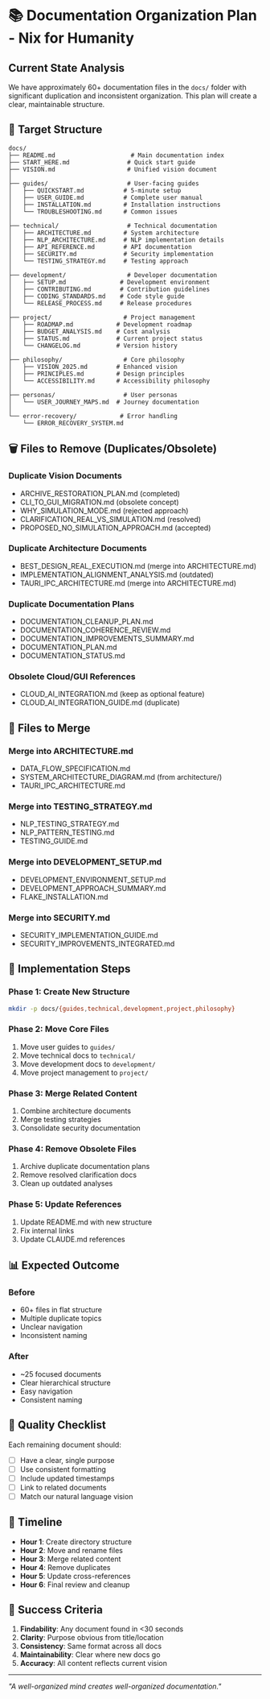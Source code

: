 # 📚 Documentation Organization Plan - Nix for Humanity

## Current State Analysis

We have approximately 60+ documentation files in the `docs/` folder with significant duplication and inconsistent organization. This plan will create a clear, maintainable structure.

## 🎯 Target Structure

```
docs/
├── README.md                     # Main documentation index
├── START_HERE.md                # Quick start guide
├── VISION.md                    # Unified vision document
│
├── guides/                      # User-facing guides
│   ├── QUICKSTART.md           # 5-minute setup
│   ├── USER_GUIDE.md           # Complete user manual
│   ├── INSTALLATION.md         # Installation instructions
│   └── TROUBLESHOOTING.md      # Common issues
│
├── technical/                   # Technical documentation
│   ├── ARCHITECTURE.md         # System architecture
│   ├── NLP_ARCHITECTURE.md     # NLP implementation details
│   ├── API_REFERENCE.md        # API documentation
│   ├── SECURITY.md             # Security implementation
│   └── TESTING_STRATEGY.md     # Testing approach
│
├── development/                 # Developer documentation
│   ├── SETUP.md               # Development environment
│   ├── CONTRIBUTING.md        # Contribution guidelines
│   ├── CODING_STANDARDS.md    # Code style guide
│   └── RELEASE_PROCESS.md     # Release procedures
│
├── project/                    # Project management
│   ├── ROADMAP.md            # Development roadmap
│   ├── BUDGET_ANALYSIS.md    # Cost analysis
│   ├── STATUS.md             # Current project status
│   └── CHANGELOG.md          # Version history
│
├── philosophy/                 # Core philosophy
│   ├── VISION_2025.md        # Enhanced vision
│   ├── PRINCIPLES.md         # Design principles
│   └── ACCESSIBILITY.md      # Accessibility philosophy
│
├── personas/                   # User personas
│   └── USER_JOURNEY_MAPS.md  # Journey documentation
│
└── error-recovery/            # Error handling
    └── ERROR_RECOVERY_SYSTEM.md
```

## 🗑️ Files to Remove (Duplicates/Obsolete)

### Duplicate Vision Documents
- ARCHIVE_RESTORATION_PLAN.md (completed)
- CLI_TO_GUI_MIGRATION.md (obsolete concept)
- WHY_SIMULATION_MODE.md (rejected approach)
- CLARIFICATION_REAL_VS_SIMULATION.md (resolved)
- PROPOSED_NO_SIMULATION_APPROACH.md (accepted)

### Duplicate Architecture Documents
- BEST_DESIGN_REAL_EXECUTION.md (merge into ARCHITECTURE.md)
- IMPLEMENTATION_ALIGNMENT_ANALYSIS.md (outdated)
- TAURI_IPC_ARCHITECTURE.md (merge into ARCHITECTURE.md)

### Duplicate Documentation Plans
- DOCUMENTATION_CLEANUP_PLAN.md
- DOCUMENTATION_COHERENCE_REVIEW.md
- DOCUMENTATION_IMPROVEMENTS_SUMMARY.md
- DOCUMENTATION_PLAN.md
- DOCUMENTATION_STATUS.md

### Obsolete Cloud/GUI References
- CLOUD_AI_INTEGRATION.md (keep as optional feature)
- CLOUD_AI_INTEGRATION_GUIDE.md (duplicate)

## 📝 Files to Merge

### Merge into ARCHITECTURE.md
- DATA_FLOW_SPECIFICATION.md
- SYSTEM_ARCHITECTURE_DIAGRAM.md (from architecture/)
- TAURI_IPC_ARCHITECTURE.md

### Merge into TESTING_STRATEGY.md
- NLP_TESTING_STRATEGY.md
- NLP_PATTERN_TESTING.md
- TESTING_GUIDE.md

### Merge into DEVELOPMENT_SETUP.md
- DEVELOPMENT_ENVIRONMENT_SETUP.md
- DEVELOPMENT_APPROACH_SUMMARY.md
- FLAKE_INSTALLATION.md

### Merge into SECURITY.md
- SECURITY_IMPLEMENTATION_GUIDE.md
- SECURITY_IMPROVEMENTS_INTEGRATED.md

## 🚀 Implementation Steps

### Phase 1: Create New Structure
```bash
mkdir -p docs/{guides,technical,development,project,philosophy}
```

### Phase 2: Move Core Files
1. Move user guides to `guides/`
2. Move technical docs to `technical/`
3. Move development docs to `development/`
4. Move project management to `project/`

### Phase 3: Merge Related Content
1. Combine architecture documents
2. Merge testing strategies
3. Consolidate security documentation

### Phase 4: Remove Obsolete Files
1. Archive duplicate documentation plans
2. Remove resolved clarification docs
3. Clean up outdated analyses

### Phase 5: Update References
1. Update README.md with new structure
2. Fix internal links
3. Update CLAUDE.md references

## 📊 Expected Outcome

### Before
- 60+ files in flat structure
- Multiple duplicate topics
- Unclear navigation
- Inconsistent naming

### After
- ~25 focused documents
- Clear hierarchical structure
- Easy navigation
- Consistent naming

## 🎯 Quality Checklist

Each remaining document should:
- [ ] Have a clear, single purpose
- [ ] Use consistent formatting
- [ ] Include updated timestamps
- [ ] Link to related documents
- [ ] Match our natural language vision

## 📅 Timeline

- **Hour 1**: Create directory structure
- **Hour 2**: Move and rename files
- **Hour 3**: Merge related content
- **Hour 4**: Remove duplicates
- **Hour 5**: Update cross-references
- **Hour 6**: Final review and cleanup

## 🌟 Success Criteria

1. **Findability**: Any document found in <30 seconds
2. **Clarity**: Purpose obvious from title/location
3. **Consistency**: Same format across all docs
4. **Maintainability**: Clear where new docs go
5. **Accuracy**: All content reflects current vision

---

*"A well-organized mind creates well-organized documentation."*